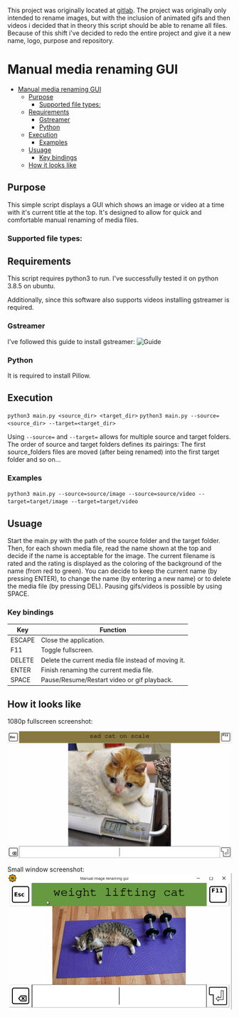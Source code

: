 This project was originally located at [gitlab](https://gitlab.com/christianbrinkmann/image-rename-manual-gui). The project was originally only intended to rename images, but with the inclusion of animated gifs and then videos i decided that in theory this script should be able to rename all files. Because of this shift i've decided to redo the entire project and give it a new name, logo, purpose and repository.

# Manual media renaming GUI

- [Manual media renaming GUI](#manual-media-renaming-gui)
  - [Purpose](#purpose)
    - [Supported file types:](#supported-file-types)
  - [Requirements](#requirements)
    - [Gstreamer](#gstreamer)
    - [Python](#python)
  - [Execution](#execution)
    - [Examples](#examples)
  - [Usuage](#usuage)
    - [Key bindings](#key-bindings)
  - [How it looks like](#how-it-looks-like)

## Purpose

This simple script displays a GUI which shows an image or video at a time with it's current title at the top. It's designed to allow for quick and comfortable manual renaming of media files.

### Supported file types:


## Requirements

This script requires python3 to run. I've successfully tested it on python 3.8.5 on ubuntu.

Additionally, since this software also supports videos installing gstreamer is required.

### Gstreamer

I've followed this guide to install gstreamer:
![Guide](http://lifestyletransfer.com/how-to-install-gstreamer-python-bindings/)

### Python

It is required to install Pillow.

## Execution

`python3 main.py <source_dir> <target_dir>`
`python3 main.py --source=<source_dir> --target=<target_dir>`

Using `--source=` and `--target=` allows for multiple source and target folders. The order of source and target folders defines its pairings: The first source_folders files are moved (after being renamed) into the first target folder and so on...

### Examples

`python3 main.py --source=source/image --source=source/video --target=target/image --target=target/video`

## Usuage

Start the main.py with the path of the source folder and the target folder. Then, for each shown media file, read the name shown at the top and decide if the name is acceptable for the image. The current filename is rated and the rating is displayed as the coloring of the background of the name (from red to green). You can decide to keep the current name (by pressing ENTER), to change the name (by entering a new name) or to delete the media file (by pressing DEL). Pausing gifs/videos is possible by using SPACE.

### Key bindings

| Key | Function |
| --- | ---------- |
| ESCAPE | Close the application. |
| F11 | Toggle fullscreen. |
| DELETE | Delete the current media file instead of moving it. |
| ENTER | Finish renaming the current media file.|
| SPACE | Pause/Resume/Restart video or gif playback. |

## How it looks like

1080p fullscreen screenshot:

![Large screenshot of the program](screenshots/screenshot_large.png)

Small window screenshot:
![Small screenshot of the program](screenshots/screenshot.png)
